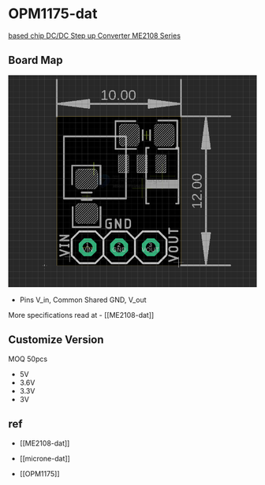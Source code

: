 
# OPM1175-dat


[based chip DC/DC Step up Converter ME2108 Series](https://www.electrodragon.com/product/step-up-boost-dc-power-module-me6208-0-9-5vin-5vout-0-5a/)

## Board Map 

![](2025-05-04-18-26-53.png)

- Pins V_in, Common Shared GND, V_out

More specifications read at - [[ME2108-dat]]


## Customize Version 

MOQ 50pcs 

- 5V
- 3.6V
- 3.3V 
- 3V 

## ref 

- [[ME2108-dat]]

- [[microne-dat]]

- [[OPM1175]]
